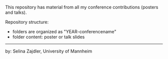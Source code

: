 This repository has material from all my conference contributions (posters and talks).

Repository structure:
- folders are organized as "YEAR-conferencename"
- folder content: poster or talk slides



*******************************************************************
by:
Selina Zajdler, University of Mannheim

